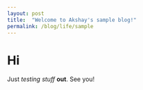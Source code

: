 ```yaml
---
layout: post
title:  "Welcome to Akshay's sample blog!"
permalink: /blog/life/sample
---
```


# Hi

Just *testing stuff* **out**. 
See you!
